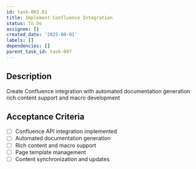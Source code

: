 ```yaml
---
id: task-002.01
title: Implement Confluence Integration
status: To Do
assignee: []
created_date: '2025-08-01'
labels: []
dependencies: []
parent_task_id: task-007
---
```


## Description

Create Confluence integration with automated documentation generation rich content support and macro development

## Acceptance Criteria

- [ ] Confluence API integration implemented
- [ ] Automated documentation generation
- [ ] Rich content and macro support
- [ ] Page template management
- [ ] Content synchronization and updates
